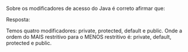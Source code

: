 Sobre os modificadores de acesso do Java é correto afirmar que:

Resposta:

Temos quatro modificadores: private, protected, default e public. Onde a ordem do MAIS restritivo para o MENOS restritivo é: private, default, protected e public.
